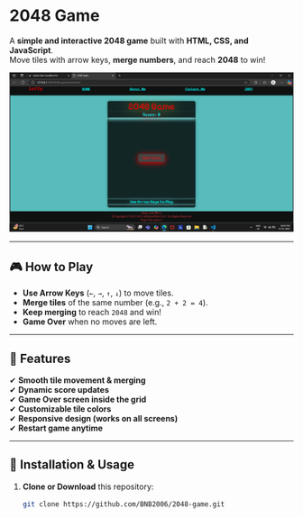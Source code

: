 # 2048 Game

A **simple and interactive 2048 game** built with **HTML, CSS, and JavaScript**.  
Move tiles with arrow keys, **merge numbers**, and reach **2048** to win!

![2048 Game Screenshot](output.png) 

---

## 🎮 How to Play
- **Use Arrow Keys** (`←`, `→`, `↑`, `↓`) to move tiles.
- **Merge tiles** of the same number (e.g., `2 + 2 = 4`).
- **Keep merging** to reach `2048` and win!
- **Game Over** when no moves are left.

---

## 🚀 Features
✔ **Smooth tile movement & merging**  
✔ **Dynamic score updates**  
✔ **Game Over screen inside the grid**  
✔ **Customizable tile colors**  
✔ **Responsive design (works on all screens)**  
✔ **Restart game anytime**  

---

## 🔧 Installation & Usage
1. **Clone or Download** this repository:
   ```sh
   git clone https://github.com/BNB2006/2048-game.git
